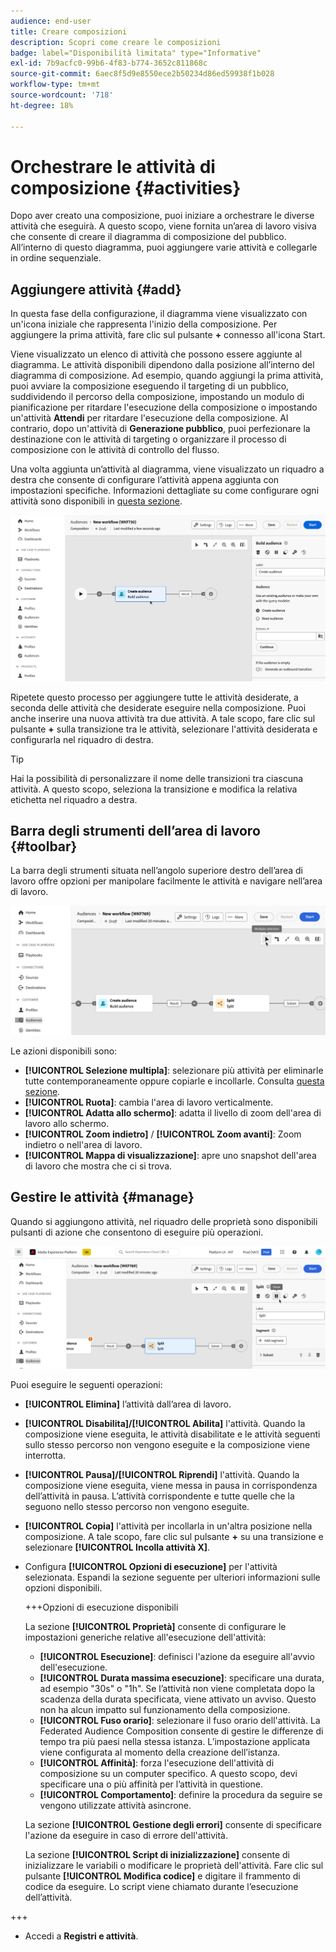 ```yaml
---
audience: end-user
title: Creare composizioni
description: Scopri come creare le composizioni
badge: label="Disponibilità limitata" type="Informative"
exl-id: 7b9acfc0-99b6-4f83-b774-3652c811868c
source-git-commit: 6aec8f5d9e8550ece2b50234d86ed59938f1b028
workflow-type: tm+mt
source-wordcount: '718'
ht-degree: 18%

---
```


# Orchestrare le attività di composizione {#activities}

Dopo aver creato una composizione, puoi iniziare a orchestrare le diverse attività che eseguirà. A questo scopo, viene fornita un’area di lavoro visiva che consente di creare il diagramma di composizione del pubblico. All’interno di questo diagramma, puoi aggiungere varie attività e collegarle in ordine sequenziale.

## Aggiungere attività {#add}

In questa fase della configurazione, il diagramma viene visualizzato con un&#39;icona iniziale che rappresenta l&#39;inizio della composizione. Per aggiungere la prima attività, fare clic sul pulsante **+** connesso all&#39;icona Start.

Viene visualizzato un elenco di attività che possono essere aggiunte al diagramma. Le attività disponibili dipendono dalla posizione all’interno del diagramma di composizione. Ad esempio, quando aggiungi la prima attività, puoi avviare la composizione eseguendo il targeting di un pubblico, suddividendo il percorso della composizione, impostando un modulo di pianificazione per ritardare l&#39;esecuzione della composizione o impostando un&#39;attività **Attendi** per ritardare l&#39;esecuzione della composizione. Al contrario, dopo un&#39;attività di **Generazione pubblico**, puoi perfezionare la destinazione con le attività di targeting o organizzare il processo di composizione con le attività di controllo del flusso.

Una volta aggiunta un’attività al diagramma, viene visualizzato un riquadro a destra che consente di configurare l’attività appena aggiunta con impostazioni specifiche. Informazioni dettagliate su come configurare ogni attività sono disponibili in [questa sezione](activities/about-activities.md).

![](assets/composition-create-add.png)

Ripetete questo processo per aggiungere tutte le attività desiderate, a seconda delle attività che desiderate eseguire nella composizione. Puoi anche inserire una nuova attività tra due attività. A tale scopo, fare clic sul pulsante **+** sulla transizione tra le attività, selezionare l&#39;attività desiderata e configurarla nel riquadro di destra.

>[!TIP]
>
>Hai la possibilità di personalizzare il nome delle transizioni tra ciascuna attività. A questo scopo, seleziona la transizione e modifica la relativa etichetta nel riquadro a destra.

## Barra degli strumenti dell’area di lavoro {#toolbar}

La barra degli strumenti situata nell’angolo superiore destro dell’area di lavoro offre opzioni per manipolare facilmente le attività e navigare nell’area di lavoro.

![](assets/canvas-toolbar.png)

Le azioni disponibili sono:

* **[!UICONTROL Selezione multipla]**: selezionare più attività per eliminarle tutte contemporaneamente oppure copiarle e incollarle. Consulta [questa sezione](#copy).
* **[!UICONTROL Ruota]**: cambia l&#39;area di lavoro verticalmente.
* **[!UICONTROL Adatta allo schermo]**: adatta il livello di zoom dell&#39;area di lavoro allo schermo.
* **[!UICONTROL Zoom indietro]** / **[!UICONTROL Zoom avanti]**: Zoom indietro o nell&#39;area di lavoro.
* **[!UICONTROL Mappa di visualizzazione]**: apre uno snapshot dell&#39;area di lavoro che mostra che ci si trova.

## Gestire le attività {#manage}

Quando si aggiungono attività, nel riquadro delle proprietà sono disponibili pulsanti di azione che consentono di eseguire più operazioni.

![](assets/activity-actions.png)

Puoi eseguire le seguenti operazioni:

* **[!UICONTROL Elimina]** l’attività dall’area di lavoro.
* **[!UICONTROL Disabilita]/[!UICONTROL Abilita]** l&#39;attività. Quando la composizione viene eseguita, le attività disabilitate e le attività seguenti sullo stesso percorso non vengono eseguite e la composizione viene interrotta.
* **[!UICONTROL Pausa]/[!UICONTROL Riprendi]** l&#39;attività. Quando la composizione viene eseguita, viene messa in pausa in corrispondenza dell’attività in pausa. L’attività corrispondente e tutte quelle che la seguono nello stesso percorso non vengono eseguite.
* **[!UICONTROL Copia]** l&#39;attività per incollarla in un&#39;altra posizione nella composizione. A tale scopo, fare clic sul pulsante **+** su una transizione e selezionare **[!UICONTROL Incolla attività X]**. <!-- cannot copy multiple activities ? cannot paste in another composition?-->
* Configura **[!UICONTROL Opzioni di esecuzione]** per l&#39;attività selezionata. Espandi la sezione seguente per ulteriori informazioni sulle opzioni disponibili.

  +++Opzioni di esecuzione disponibili

  La sezione **[!UICONTROL Proprietà]** consente di configurare le impostazioni generiche relative all&#39;esecuzione dell&#39;attività:

   * **[!UICONTROL Esecuzione]**: definisci l&#39;azione da eseguire all&#39;avvio dell&#39;esecuzione.
   * **[!UICONTROL Durata massima esecuzione]**: specificare una durata, ad esempio &quot;30s&quot; o &quot;1h&quot;. Se l’attività non viene completata dopo la scadenza della durata specificata, viene attivato un avviso. Questo non ha alcun impatto sul funzionamento della composizione.
   * **[!UICONTROL Fuso orario]**: selezionare il fuso orario dell&#39;attività. La Federated Audience Composition consente di gestire le differenze di tempo tra più paesi nella stessa istanza. L’impostazione applicata viene configurata al momento della creazione dell’istanza.
   * **[!UICONTROL Affinità]**: forza l&#39;esecuzione dell&#39;attività di composizione su un computer specifico. A questo scopo, devi specificare una o più affinità per l’attività in questione.
   * **[!UICONTROL Comportamento]**: definire la procedura da seguire se vengono utilizzate attività asincrone.

  La sezione **[!UICONTROL Gestione degli errori]** consente di specificare l&#39;azione da eseguire in caso di errore dell&#39;attività.

  La sezione **[!UICONTROL Script di inizializzazione]** consente di inizializzare le variabili o modificare le proprietà dell&#39;attività. Fare clic sul pulsante **[!UICONTROL Modifica codice]** e digitare il frammento di codice da eseguire. Lo script viene chiamato durante l’esecuzione dell’attività.

+++

* Accedi a **Registri e attività**.
